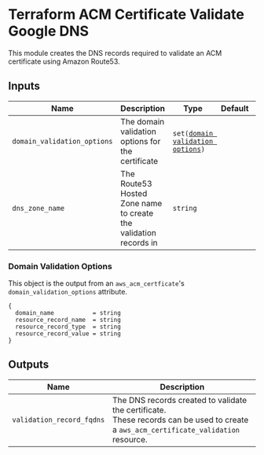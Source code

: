 # Terraform ACM Certificate Validate Google DNS

This module creates the DNS records required to validate an ACM certificate using Amazon Route53.

## Inputs

| Name | Description | Type | Default | Required |
| ---- | ----------- | ---- | ------- | -------- |
| `domain_validation_options` | The domain validation options for the certificate | `set(`[`domain validation options`](#domain-validation-options)`)` |  | yes |
| `dns_zone_name` | The Route53 Hosted Zone name to create the validation records in | `string` |  | yes |

### Domain Validation Options

This object is the output from an `aws_acm_certficate`'s `domain_validation_options` attribute.

```hcl
{
  domain_name           = string
  resource_record_name  = string
  resource_record_type  = string
  resource_record_value = string
}
```

## Outputs

| Name | Description |
| ---- | ----------- |
| `validation_record_fqdns` | The DNS records created to validate the certificate.<br/>These records can be used to create a `aws_acm_certificate_validation` resource. |
